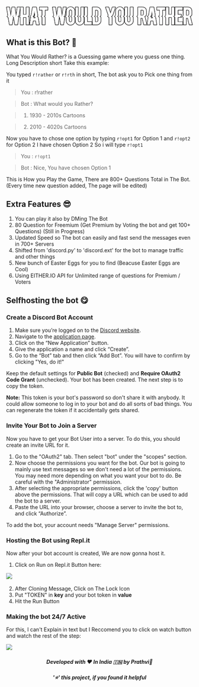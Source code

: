 ![](wwyr-logo.png)
## What is this Bot? 👀
What You Would Rather? is a Guessing game where you guess one thing.
Long Description short Take this example:

You typed `r!rather` or `r!rth` in short, The bot ask you to Pick one thing from it

> You : r!rather

> Bot : What would you Rather?

> 1. 1930 - 2010s Cartoons

> 2. 2010 - 4020s Cartoons

Now you have to chose one option by typing `r!opt1` for Option 1 and `r!opt2` for Option 2
I have chosen Option 2 So i will type `r!opt1`

> You : `r!opt1`

> Bot : Nice, You have chosen Option 1

This is How you Play the Game, There are 800+ Questions Total in The Bot.
(Every time new question added, The page will be edited)

## Extra Features 😎
1. You can play it also by DMing The Bot
2. 80 Question for Freemium (Get Premium by Voting the bot and get 100+ Questions) (Still in Progress)
3. Updated Speed so The bot can easily and fast send the messages even in 700+ Servers
4. Shifted from 'discord.py' to 'discord.ext' for the bot to manage traffic and other things
5. New bunch of Easter Eggs for you to find (Beacuse Easter Eggs are Cool)
6. Using EITHER.IO API for Unlimited range of questions for Premium / Voters

## Selfhosting the bot 😋
### Create a Discord Bot Account
1. Make sure you’re logged on to the [Discord website](https://discord.com/).
2. Navigate to the [application page](https://discord.com/developers/applications).
3. Click on the “New Application” button.
4. Give the application a name and click “Create”.
5. Go to the “Bot” tab and then click “Add Bot”. You will have to confirm by clicking "Yes, do it!"

Keep the default settings for **Public Bot** (checked) and **Require OAuth2 Code Grant** (unchecked).
Your bot has been created. The next step is to copy the token.

**Note:** This token is your bot's password so don't share it with anybody. It could allow someone to log in to your bot and do all sorts of bad things. You can regenerate the token if it accidentally gets shared.

### Invite Your Bot to Join a Server
Now you have to get your Bot User into a server. To do this, you should create an invite URL for it.

1. Go to the "OAuth2" tab. Then select "bot" under the "scopes" section.
2. Now choose the permissions you want for the bot. Our bot is going to mainly use text messages so we don't need a lot of the permissions. You may need more depending on what you want your bot to do. Be careful with the "Administrator" permission.
3. After selecting the appropriate permissions, click the 'copy' button above the permissions. That will copy a URL which can be used to add the bot to a server.
4. Paste the URL into your browser, choose a server to invite the bot to, and click “Authorize”.

To add the bot, your account needs "Manage Server" permissions.

### Hosting the Bot using Repl.it
Now after your bot account is created, We are now gonna host it.

1. Click on Run on Repl.it Button here:

[![](https://img.shields.io/badge/RUN_ON_REPL.IT-000000?style=for-the-badge&logo=replit&logoColor=white)](https://repl.it/github/fspvsite/what-would-you-rather-bot/)

2. After Cloning Message, Click on The Lock Icon
3. Put "TOKEN" in **key** and your bot token in **value**
4. Hit the Run Button

### Making the bot 24/7 Active
For this, I can't Explain in text but I Reccomend you to click on watch button and watch the rest of the step:

[![](https://img.shields.io/badge/WATCH_ON_YOUTUBE-ff0000?style=for-the-badge&logo=youtube&logoColor=white)](https://youtu.be/72HZPng3fhM?t=17)

<h5 align='center'>Developed with ❤️ In India 🇮🇳 by Prathvi💝</h5>
<h5 align='center'>'⭐' this project, if you found it helpful</h5>
